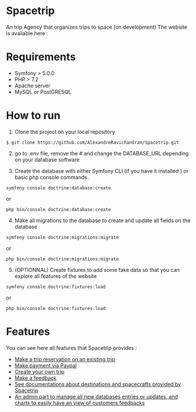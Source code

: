 # Spacetrip
An trip Agency that organizes trips to space (on development)
The website is available here : 
# Requirements

- Symfony > 5.0.0
- PHP > 7.2
- Apache server
- MySQL or PostGRESQL

# How to run

1) Clone the project on your local repository

`$ git clone https://github.com/AlexandreRavichandran/Spacetrip.git`

2) go to .env file, remove the # and change the DATABASE_URL depending on your database software

3) Create the database with either Symfony CLI (if you have it installed ) or basic php console commands.

`symfony console doctrine:database:create`

or

`php bin/console doctrine:database:create`

4) Make all migrations to the database to create and update all fields on the database

`symfony console doctrine:migrations:migrate`

or 

`php bin/console doctrine:migrations:migrate`

5) (OPTIONNAL) Create fixtures to add some fake data so that you can explore all features of the website

`symfony console doctrine:fixtures:load`

or

`php bin/console doctrine:fixtures:load`
# Features

You can see here all features that Spacetrip provides : 

- [Make a trip reservation on an existing trip](http://github.com/AlexandreRavichandran/Spacetrip/blob/master/docs/standard_trip.md) 
- [Make payment via Paypal](http://github.com/AlexandreRavichandran/Spacetrip/blob/master/docs/payment.md)
- [Create your own trip](http://github.com/AlexandreRavichandran/Spacetrip/blob/master/docs/reserved_trip.md)
- [Make a feedback](http://github.com/AlexandreRavichandran/Spacetrip/blob/master/docs/feedback.md)
- [See documentations about destinations and spacecrafts provided by Spacetrip](http://github.com/AlexandreRavichandran/Spacetrip/blob/master/docs/documentation.md)
- [An admin part to manage all new databases entries or updates, and charts to easily have an view of customers feedbacks](http://github.com/AlexandreRavichandran/Spacetrip/blob/master/docs/admin.md)

